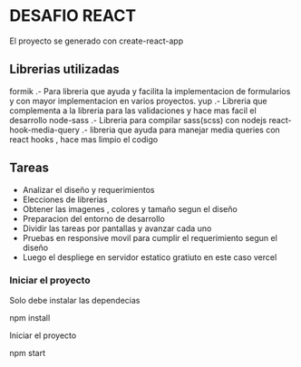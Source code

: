 # DESAFIO REACT

El proyecto se generado con create-react-app 

## Librerias utilizadas

formik .- Para libreria que ayuda y facilita la implementacion de formularios y con mayor implementacion en varios proyectos.
yup .- Libreria que complementa a la libreria para las validaciones y hace mas facil el desarrollo
node-sass .- Libreria para compilar sass(scss) con nodejs 
react-hook-media-query .-  libreria que ayuda para manejar media queries con react hooks , hace mas limpio el codigo

## Tareas

- Analizar el diseño y requerimientos
- Elecciones de librerias
- Obtener las imagenes , colores y tamaño segun el diseño
- Preparacion del entorno de desarrollo 
- Dividir las tareas por pantallas y avanzar cada uno
- Pruebas en responsive movil para cumplir el requerimiento segun el diseño
- Luego el despliege en servidor estatico gratiuto en este caso vercel

### Iniciar el proyecto

Solo debe instalar las dependecias

npm install

Iniciar el proyecto 

npm start



